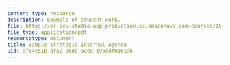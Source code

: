 ```yaml
---
content_type: resource
description: Example of student work.
file: https://ol-ocw-studio-app-production.s3.amazonaws.com/courses/15-391-early-stage-capital-fall-2010/af54e51bafa296dcace8195ddf0161ab_MIT15_391F10_assn3_sample.pdf
file_type: application/pdf
resourcetype: Document
title: Sample Strategic Internal Agenda
uid: af54e51b-afa2-96dc-ace8-195ddf0161ab
---
```

